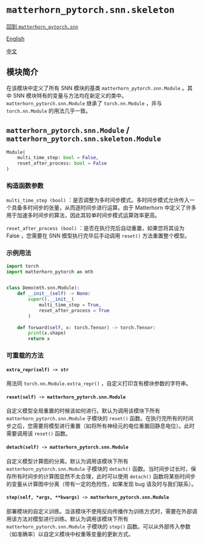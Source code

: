 # `matterhorn_pytorch.snn.skeleton`

[回到 `matterhorn_pytorch.snn`](./0_general.md)

[English](../../en_us/snn/2_skeleton.md)

[中文](../../zh_cn/snn/2_skeleton.md)

## 模块简介

在该模块中定义了所有 SNN 模块的基类 `matterhorn_pytorch.snn.Module` 。其中 SNN 模块特有的变量与方法均在新定义的类中。 `matterhorn_pytorch.snn.Module` 继承了 `torch.nn.Module` ，并与 `torch.nn.Module` 的用法几乎一致。

## `matterhorn_pytorch.snn.Module` / `matterhorn_pytorch.snn.skeleton.Module`

```python
Module(
    multi_time_step: bool = False,
    reset_after_process: bool = False
)
```

### 构造函数参数

`multi_time_step (bool)` ：是否调整为多时间步模式。多时间步模式允许传入一个具备多时间步的张量，从而逐时间步进行运算。由于 Matterhorn 中定义了许多用于加速多时间步的算法，因此其较单时间步模式运算效率更高。

`reset_after_process (bool)` ：是否在执行完后自动重置，如果您将其设为 False ，您需要在 SNN 模型执行完毕后手动调用 `reset()` 方法重置整个模型。

### 示例用法

```python
import torch
import matterhorn_pytorch as mth


class Demo(mth.snn.Module):
    def __init__(self) -> None:
        super().__init__(
            multi_time_step = True,
            reset_after_process = True
        )
    
    def forward(self, x: torch.Tensor) -> torch.Tensor:
        print(x.shape)
        return x
```

### 可重载的方法

#### `extra_repr(self) -> str`

用法同 `torch.nn.Module.extra_repr()` ，自定义打印含有模块参数的字符串。

#### `reset(self) -> matterhorn_pytorch.snn.Module`

自定义模型全局重置的时候该如何进行。默认为调用该模块下所有 `matterhorn_pytorch.snn.Module` 子模块的 `reset()` 函数。在执行完所有的时间步之后，您需要将模型进行重置（如将所有神经元的电位重置回静息电位）。此时需要调用该 `reset()` 函数。

#### `detach(self) -> matterhorn_pytorch.snn.Module`

自定义模型计算图的分离。默认为调用该模块下所有 `matterhorn_pytorch.snn.Module` 子模块的 `detach()` 函数。当时间步过长时，保存所有时间步的计算图显然不太合理，此时可以使用 `detach()` 函数将某些时间步的变量从计算图中分离（带有一定的危险性，如果发现 bug 请及时与我们联系）。

#### `step(self, *args, **kwargs) -> matterhorn_pytorch.snn.Module`

部署模块的自定义训练。当该模块不使用反向传播作为训练方式时，需要在外部调用该方法对模型进行训练。默认为调用该模块下所有 `matterhorn_pytorch.snn.Module` 子模块的 `step()` 函数。可以从外部传入参数（如准确率）以自定义模块中权重等变量的更新方式。